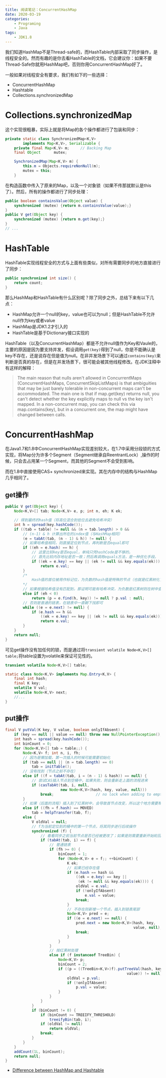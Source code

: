 ```yaml
---
title: 阅读笔记：ConcurrentHashMap
date: 2020-03-19
categories:  
    - Programing
    - Java
tags:
	- JDK1.8
---
```

我们知道HashMap不是Thread-safe的，而HashTable内部采取了同步操作，是线程安全的。然而有趣的是你去看HashTable的文档，它会建议你：如果不要Thread-Safe你就用HashMap吧，否则你用ConcurrentHashMap好了。

一般如果对线程安全有要求，我们有如下的一些选择：

* ConcurrentHashMap
* Hashtable
* Collections.synchronizedMap

<!-- more -->

# Collections.synchronizedMap

这个实现很粗暴，实际上就是将Map的各个操作都进行了包装和同步：

```java
private static class SynchronizedMap<K,V>
        implements Map<K,V>, Serializable {
    private final Map<K,V> m;     // Backing Map
    final Object      mutex;  

    SynchronizedMap(Map<K,V> m) {
        this.m = Objects.requireNonNull(m);
        mutex = this;
    }
```

在构造函数中传入了原来的Map，以及一个对象锁（如果不传那就默认是this了）。然后，所有的操作都进行了同步处理：

```java
public boolean containsValue(Object value) {
    synchronized (mutex) {return m.containsValue(value);}
}
public V get(Object key) {
    synchronized (mutex) {return m.get(key);}
}
// ...
```

# HashTable

HashTable实现线程安全的方式与上面有些类似，对所有需要同步的地方直接进行了同步：

```java
public synchronized int size() {
    return count;
}
```

那么HashMap和HashTable有什么区别呢？除了同步之外，总结下来有以下几点：

* HashMap允许一个null的key，value也可以为null；但是HashTable不允许null作为key或者value
* HashMap是JDK1.2才引入的
* HashTable是基于Dictionary接口实现的

HashTable（以及ConcurrentHashMap）都是不允许null值作为Key和Vaule的，主要的原因是因为要支持并发，假设调用`get(key)`得到了null，你是不能确认是key不存在，还是说存在但是值为null。在非并发场景下可以通过`contains(key)`来判断是否真的存在，但是在并发场景下，很可能会被其他线程修改。在JDK注释中有这样的解释：

> The main reason that nulls aren't allowed in ConcurrentMaps (ConcurrentHashMaps, ConcurrentSkipListMaps) is that ambiguities that may be just barely tolerable in non-concurrent maps can't be accommodated. The main one is that if map.get(key) returns null, you can't detect whether the key explicitly maps to null vs the key isn't mapped. In a non-concurrent map, you can check this via map.contains(key), but in a concurrent one, the map might have changed between calls.

# ConcurrentHashMap
在Java1.7和1.8中ConcurrentHashMap实现差别较大，在1.7中采用分段锁的方式实现，将Map分为许多个Segment（Segment继承自ReentrantLock）,操作的时候，只会去占用某一个Segment，而其他的Segment不会受到影响。

而在1.8中直接使用CAS+ synchronized来实现。其在内存中的结构与HashMap几乎相同了。

## get操作

```java
public V get(Object key) {
    Node<K,V>[] tab; Node<K,V> e, p; int n, eh; K ek;

    // 得到最终的hash值（将高位混合到低位去避免哈希冲突）
    int h = spread(key.hashCode());
    if ((tab = table) != null && (n = tab.length) > 0 &&
        // (n-1) & h 计算出所在的index值（与HashMap相同）
        (e = tabAt(tab, (n - 1) & h)) != null) { 
        // 如果哈希值相同，则直接定位到节点，再判断是否equal即可
        if ((eh = e.hash) == h) {                
            // 这里比较key是否equal，单纯只凭hashCode是不够的。
            // 首先比较内存地址是否一致；然后再调用equals方法，是一种优化手段。
            if ((ek = e.key) == key || (ek != null && key.equals(ek)))
                return e.val;
        }
        /*
            Hash值的首位被用作标记位，为负数的hash值是特殊的节点（也就是红黑树化了）
        */
        // 如果根据哈希值没有匹配到，那证明可能有哈希冲突，为负数是红黑树则在树中查找
        else if (eh < 0)                         
            return (p = e.find(h, key)) != null ? p.val : null;
        // 否则是普通的链表，在链表中一直朝下找即可
        while ((e = e.next) != null) {           
            if (e.hash == h &&
                ((ek = e.key) == key || (ek != null && key.equals(ek))))
                return e.val;
        }
    }
    return null;
}
```

可见get操作没有加任何的锁，而是通过将`transient volatile Node<K,V>[] table;`将table设置为volatile来保证可见性的。

```java
transient volatile Node<K,V>[] table;

static class Node<K,V> implements Map.Entry<K,V> {
    final int hash;
    final K key;
    volatile V val;
    volatile Node<K,V> next;
    //...
}
```

## put操作

```java
final V putVal(K key, V value, boolean onlyIfAbsent) {
    if (key == null || value == null) throw new NullPointerException();
    int hash = spread(key.hashCode());
    int binCount = 0;
    for (Node<K,V>[] tab = table;;) {
        Node<K,V> f; int n, i, fh;
        // 因为是懒加载，第一次插入的时候可能需要初始化
        if (tab == null || (n = tab.length) == 0)
            tab = initTable();
        // 没有找到（节点之前不存在）
        else if ((f = tabAt(tab, i = (n - 1) & hash)) == null) {
            // 尝试CAS插入节点到空桶中，如果失败，则会重新走上面的流程进来
            if (casTabAt(tab, i, null,
                         new Node<K,V>(hash, key, value, null)))
                break;                   // no lock when adding to empty bin
        }
        // 如果（后面的流程）插入到了红黑树中，会导致首节点改变，所以这个地方需要帮忙更改过来
        else if ((fh = f.hash) == MOVED)
            tab = helpTransfer(tab, f);
        else {
            V oldVal = null;
            // f为当前定位到的桶中的第一个节点，将其同步进行后续操作
            synchronized (f) {
                // 看看同步之前当前节点是否已经被更改了；如果是则需要重新开始轮回
                if (tabAt(tab, i) == f) {
                    // 普通链表
                    if (fh >= 0) {
                        binCount = 1;
                        for (Node<K,V> e = f;; ++binCount) {
                            K ek;
                            // 如果已经存在值
                            if (e.hash == hash &&
                                ((ek = e.key) == key ||
                                 (ek != null && key.equals(ek)))) {
                                oldVal = e.val;
                                if (!onlyIfAbsent)
                                    e.val = value;
                                break;
                            }
                            // 不存在则新增一个节点，插入到链表尾部
                            Node<K,V> pred = e;
                            if ((e = e.next) == null) {
                                pred.next = new Node<K,V>(hash, key,
                                                          value, null);
                                break;
                            }
                        }
                    }
                    // 按红黑树处理
                    else if (f instanceof TreeBin) {
                        Node<K,V> p;
                        binCount = 2;
                        if ((p = ((TreeBin<K,V>)f).putTreeVal(hash, key,
                                                       value)) != null) {
                            oldVal = p.val;
                            if (!onlyIfAbsent)
                                p.val = value;
                        }
                    }
                }
            }
            if (binCount != 0) {
                if (binCount >= TREEIFY_THRESHOLD)
                    treeifyBin(tab, i);
                if (oldVal != null)
                    return oldVal;
                break;
            }
        }
    }
    addCount(1L, binCount);
    return null;
}
```

* [Difference between HashMap and Hashtable](https://www.javatpoint.com/difference-between-hashmap-and-hashtable)